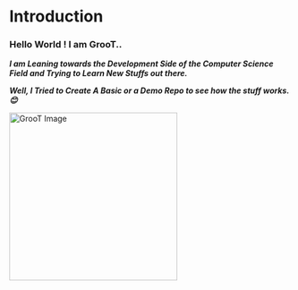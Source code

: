 # Introduction 
### Hello World ! I am GrooT..

***I am Leaning towards the Development Side of the Computer Science Field and 
Trying to Learn New Stuffs out there.***

***Well, I Tried to Create A Basic or a Demo Repo to see how the stuff works.😊***

<img src="[https://i.pinimg.com/564x/34/74/c7/3474c79698a55c3255d23b3f363a1738.jpg](https://pbs.twimg.com/profile_banners/1909341599772913664/1747761235/1500x500)" alt="GrooT Image" width="300"/>



